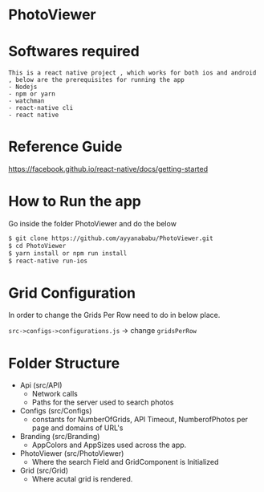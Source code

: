 # PhotoViewer

# Softwares required
    This is a react native project , which works for both ios and android , below are the prerequisites for running the app
    - Nodejs
    - npm or yarn
    - watchman
    - react-native cli
    - react native

# Reference Guide
https://facebook.github.io/react-native/docs/getting-started

# How to Run the app
   Go inside the folder PhotoViewer and do the below
   ```sh
$ git clone https://github.com/ayyanababu/PhotoViewer.git
$ cd PhotoViewer
$ yarn install or npm run install
$ react-native run-ios
```

# Grid Configuration

   In order to change the Grids Per Row need to do in below place.

   `src->configs->configurations.js` -> change `gridsPerRow`

# Folder Structure

  - Api (src/API)
    - Network calls
    - Paths for the server used to search photos
  - Configs (src/Configs)
    -  constants for NumberOfGrids, API Timeout, NumberofPhotos per page and domains of URL's
  - Branding (src/Branding)
    - AppColors and AppSizes used across the app.
  - PhotoViewer (src/PhotoViewer)
    - Where the search Field and GridComponent is Initialized
  - Grid (src/Grid)
    - Where acutal grid is rendered.
